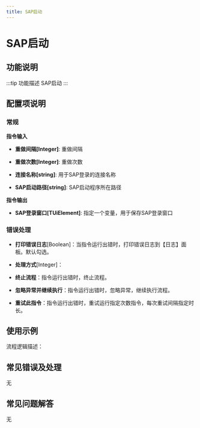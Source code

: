 ```yaml
---
title: SAP启动
---
```


# SAP启动

## 功能说明

:::tip 功能描述
SAP启动
:::

## 配置项说明

### 常规

**指令输入**

- **重做间隔[Integer]**: 重做间隔

- **重做次数[Integer]**: 重做次数

- **连接名称[string]**: 用于SAP登录的连接名称

- **SAP启动路径[string]**: SAP启动程序所在路径


**指令输出**

- **SAP登录窗口[TUiElement]**: 指定一个变量，用于保存SAP登录窗口

### 错误处理

- **打印错误日志**[Boolean]：当指令运行出错时，打印错误日志到【日志】面板。默认勾选。

- **处理方式**[Integer]：

 - **终止流程**：指令运行出错时，终止流程。

 - **忽略异常并继续执行**：指令运行出错时，忽略异常，继续执行流程。

 - **重试此指令**：指令运行出错时，重试运行指定次数指令，每次重试间隔指定时长。

## 使用示例

流程逻辑描述：

## 常见错误及处理

无

## 常见问题解答

无

